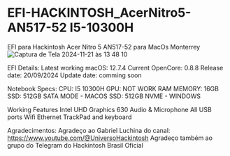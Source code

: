 # EFI-HACKINTOSH_AcerNitro5-AN517-52 I5-10300H
EFI para Hackintosh Acer Nitro 5 AN517-52 para MacOs Monterrey
![Captura de Tela 2024-11-21 às 13 48 10](https://github.com/user-attachments/assets/f29f1392-7c50-49f1-8012-28435a3e6989)

EFI Details:
Latest working macOS: 12.7.4
Current OpenCore: 0.8.8
Release date: 20/09/2024
Update date: comming soon

Notebook Specs:
CPU: I5 10300H
GPU: NOT WORK
RAM MEMORY: 16GB
SSD: 512GB SATA MODE - MACOS
SSD: 512GB NVME - WINDOWS

Working Features
Intel UHD Graphics 630 
Audio & Microphone
All USB ports
Wifi
Ethernet
TrackPad and keyboard

Agradecimentos:
Agradeço ao Gabriel Luchina do canal: https://www.youtube.com/@UniversoHackintosh
Agradeço também ao grupo do Telegram do Hackintosh Brasil Oficial
